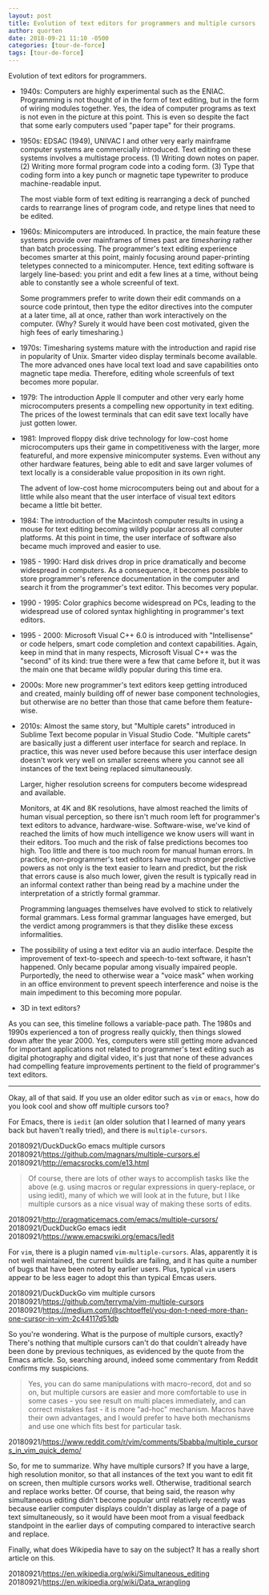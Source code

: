 ```yaml
---
layout: post
title: Evolution of text editors for programmers and multiple cursors
author: quorten
date: 2018-09-21 11:10 -0500
categories: [tour-de-force]
tags: [tour-de-force]
---
```


Evolution of text editors for programmers.

* 1940s: Computers are highly experimental such as the ENIAC.
  Programming is not thought of in the form of text editing, but in
  the form of wiring modules together.  Yes, the idea of computer
  programs as text is not even in the picture at this point.  This is
  even so despite the fact that some early computers used "paper tape"
  for their programs.

* 1950s: EDSAC (1949), UNIVAC I and other very early mainframe
  computer systems are commercially introduced.  Text editing on these
  systems involves a multistage process.  (1) Writing down notes on
  paper.  (2) Writing more formal program code into a coding form.
  (3) Type that coding form into a key punch or magnetic tape
  typewriter to produce machine-readable input.

  The most viable form of text editing is rearranging a deck of
  punched cards to rearrange lines of program code, and retype lines
  that need to be edited.

* 1960s: Minicomputers are introduced.  In practice, the main feature
  these systems provide over mainframes of times past are
  _timesharing_ rather than batch processing.  The programmer's text
  editing experience becomes smarter at this point, mainly focusing
  around paper-printing teletypes connected to a minicomputer.  Hence,
  text editing software is largely line-based: you print and edit a
  few lines at a time, without being able to constantly see a whole
  screenful of text.

  Some programmers prefer to write down their edit commands on a
  source code printout, then type the editor directives into the
  computer at a later time, all at once, rather than work
  interactively on the computer.  (Why?  Surely it would have been
  cost motivated, given the high fees of early timesharing.)

<!-- more -->

* 1970s: Timesharing systems mature with the introduction and rapid
  rise in popularity of Unix.  Smarter video display terminals become
  available.  The more advanced ones have local text load and save
  capabilities onto magnetic tape media.  Therefore, editing whole
  screenfuls of text becomes more popular.

* 1979: The introduction Apple II computer and other very early home
  microcomputers presents a compelling new opportunity in text
  editing.  The prices of the lowest terminals that can edit save text
  locally have just gotten lower.

* 1981: Improved floppy disk drive technology for low-cost home
  microcomputers ups their game in competitiveness with the larger,
  more featureful, and more expensive minicomputer systems.  Even
  without any other hardware features, being able to edit and save
  larger volumes of text locally is a considerable value proposition
  in its own right.

  The advent of low-cost home microcomputers being out and about for a
  little while also meant that the user interface of visual text
  editors became a little bit better.

* 1984: The introduction of the Macintosh computer results in using a
  mouse for text editing becoming wildly popular across all computer
  platforms.  At this point in time, the user interface of software
  also became much improved and easier to use.

* 1985 - 1990: Hard disk drives drop in price dramatically and become
  widespread in computers.  As a consequence, it becomes possible to
  store programmer's reference documentation in the computer and
  search it from the programmer's text editor.  This becomes very
  popular.

* 1990 - 1995: Color graphics become widespread on PCs, leading to the
  widespread use of colored syntax highlighting in programmer's text
  editors.

* 1995 - 2000: Microsoft Visual C++ 6.0 is introduced with
  "Intellisense" or code helpers, smart code completion and context
  capabilities.  Again, keep in mind that in many respects, Microsoft
  Visual C++ was the "second" of its kind: true there were a few that
  came before it, but it was the main one that became wildly popular
  during this time era.

* 2000s: More new programmer's text editors keep getting introduced
  and created, mainly building off of newer base component
  technologies, but otherwise are no better than those that came
  before them feature-wise.

* 2010s: Almost the same story, but "Multiple carets" introduced in
  Sublime Text become popular in Visual Studio Code.  "Multiple
  carets" are basically just a different user interface for search and
  replace.  In practice, this was never used before because this user
  interface design doesn't work very well on smaller screens where you
  cannot see all instances of the text being replaced simultaneously.

  Larger, higher resolution screens for computers become widespread
  and available.

  Monitors, at 4K and 8K resolutions, have almost reached the limits
  of human visual perception, so there isn't much room left for
  programmer's text editors to advance, hardware-wise.  Software-wise,
  we've kind of reached the limits of how much intelligence we know
  users will want in their editors.  Too much and the risk of false
  predictions becomes too high.  Too little and there is too much room
  for manual human errors.  In practice, non-programmer's text editors
  have much stronger predictive powers as not only is the text easier
  to learn and predict, but the risk that errors cause is also much
  lower, given the result is typically read in an informal context
  rather than being read by a machine under the interpretation of a
  strictly formal grammar.

  Programming languages themselves have evolved to stick to relatively
  formal grammars.  Less formal grammar languages have emerged, but
  the verdict among programmers is that they dislike these excess
  informalities.

* The possibility of using a text editor via an audio interface.
  Despite the improvement of text-to-speech and speech-to-text
  software, it hasn't happened.  Only became popular among visually
  impaired people.  Purportedly, the need to otherwise wear a "voice
  mask" when working in an office environment to prevent speech
  interference and noise is the main impediment to this becoming more
  popular.

* 3D in text editors?

As you can see, this timeline follows a variable-pace path.  The 1980s
and 1990s experienced a ton of progress really quickly, then things
slowed down after the year 2000.  Yes, computers were still getting
more advanced for important applications not related to programmer's
text editing such as digital photography and digital video, it's just
that none of these advances had compelling feature improvements
pertinent to the field of programmer's text editors.

----------

Okay, all of that said.  If you use an older editor such as `vim` or
`emacs`, how do you look cool and show off multiple cursors too?

For Emacs, there is `iedit` (an older solution that I learned of many
years back but haven't really tried), and there is `multiple-cursors`.

20180921/DuckDuckGo emacs multiple cursors  
20180921/https://github.com/magnars/multiple-cursors.el  
20180921/http://emacsrocks.com/e13.html

> Of course, there are lots of other ways to accomplish tasks like the
> above (e.g. using macros or regular expressions in query-replace, or
> using iedit), many of which we will look at in the future, but I
> like multiple cursors as a nice visual way of making these sorts of
> edits.

20180921/http://pragmaticemacs.com/emacs/multiple-cursors/  
20180921/DuckDuckGo emacs iedit  
20180921/https://www.emacswiki.org/emacs/Iedit

For `vim`, there is a plugin named `vim-multiple-cursors`.  Alas,
apparently it is not well maintained, the current builds are failing,
and it has quite a number of bugs that have been noted by earlier
users.  Plus, typical `vim` users appear to be less eager to adopt
this than typical Emcas users.

20180921/DuckDuckGo vim multiple cursors  
20180921/https://github.com/terryma/vim-multiple-cursors  
20180921/https://medium.com/@schtoeffel/you-don-t-need-more-than-one-cursor-in-vim-2c44117d51db

So you're wondering.  What is the purpose of multiple cursors,
exactly?  There's nothing that multiple cursors can't do that couldn't
already have been done by previous techniques, as evidenced by the
quote from the Emacs article.  So, searching around, indeed some
commentary from Reddit confirms my suspicions.

> Yes, you can do same manipulations with macro-record, dot and so on,
> but multiple cursors are easier and more comfortable to use in some
> cases - you see result on multi places immediately, and can correct
> mistakes fast - it is more "ad-hoc" mechanism. Macros have their own
> advantages, and I would prefer to have both mechanisms and use one
> which fits best for particular task.

20180921/https://www.reddit.com/r/vim/comments/5babba/multiple_cursors_in_vim_quick_demo/

So, for me to summarize.  Why have multiple cursors?  If you have a
large, high resolution monitor, so that all instances of the text you
want to edit fit on screen, then multiple cursors works well.
Otherwise, traditional search and replace works better.  Of course,
that being said, the reason why simultaneous editing didn't become
popular until relatively recently was because earlier computer
displays couldn't display as large of a page of text simultaneously,
so it would have been moot from a visual feedback standpoint in the
earlier days of computing compared to interactive search and replace.

Finally, what does Wikipedia have to say on the subject?  It has a
really short article on this.

20180921/https://en.wikipedia.org/wiki/Simultaneous_editing  
20180921/https://en.wikipedia.org/wiki/Data_wrangling
